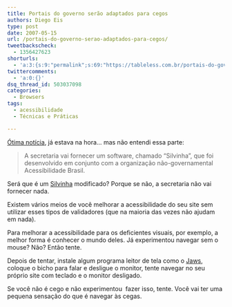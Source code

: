 ```yaml
---
title: Portais do governo serão adaptados para cegos
authors: Diego Eis
type: post
date: 2007-05-15
url: /portais-do-governo-serao-adaptados-para-cegos/
tweetbackscheck:
  - 1356427623
shorturls:
  - 'a:3:{s:9:"permalink";s:69:"https://tableless.com.br/portais-do-governo-serao-adaptados-para-cegos";s:7:"tinyurl";s:26:"https://tinyurl.com/3lufype";s:4:"isgd";s:19:"https://is.gd/4KJStC";}'
twittercomments:
  - 'a:0:{}'
dsq_thread_id: 503037098
categories:
  - Browsers
tags:
  - acessibilidade
  - Técnicas e Práticas

---
```

[Ótima notícia][1], já estava na hora&#8230; mas não entendi essa parte:

> A secretaria vai fornecer um software, chamado &#8220;Silvinha&#8221;, que foi desenvolvido em conjunto com a organização não-governamental Acessibilidade Brasil.

Será que é um [Silvinha][2] modificado? Porque se não, a secretaria não vai fornecer nada.

Existem vários meios de você melhorar a acessibilidade do seu site sem utilizar esses tipos de validadores (que na maioria das vezes não ajudam em nada).
  
Para melhorar a acessibilidade para os deficientes visuais, por exemplo, a melhor forma é conhecer o mundo deles. Já experimentou navegar sem o mouse? Não? Então tente.
  
Depois de tentar, instale algum programa leitor de tela como o [Jaws][3], coloque o bicho para falar e desligue o monitor, tente navegar no seu próprio site com teclado e o monitor desligado.
  
Se você não é cego e não experimentou  fazer isso, tente. Você vai ter uma pequena sensação do que é navegar às cegas.

 [1]: https://info.abril.com.br/aberto/infonews/052007/15052007-0.shl
 [2]: https://www.dasilva.org.br/?itemid=13
 [3]: https://www.freedomscientific.com/fs_products/software_jaws.asp